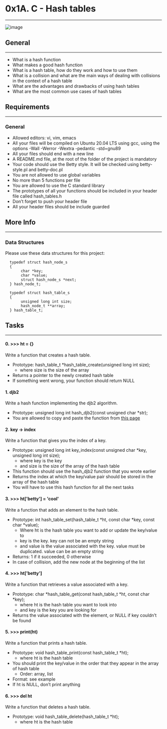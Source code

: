 # 0x1A. C - Hash tables
***

![image](https://user-images.githubusercontent.com/98331961/172252044-7c44beb7-e5df-4544-b8d4-c70d335caa3d.png)

## General
***

* What is a hash function
* What makes a good hash function
* What is a hash table, how do they work and how to use them
* What is a collision and what are the main ways of dealing with collisions in the context of a hash table
* What are the advantages and drawbacks of using hash tables
* What are the most common use cases of hash tables

## Requirements
***

### General
* Allowed editors: vi, vim, emacs
* All your files will be compiled on Ubuntu 20.04 LTS using gcc, using the options -Wall -Werror -Wextra -pedantic -std=gnu89
* All your files should end with a new line
* A README.md file, at the root of the folder of the project is mandatory
* Your code should use the Betty style. It will be checked using betty-style.pl and betty-doc.pl
* You are not allowed to use global variables
* No more than 5 functions per file
* You are allowed to use the C standard library
* The prototypes of all your functions should be included in your header file called hash_tables.h
* Don’t forget to push your header file
* All your header files should be include guarded

## More Info
***

### Data Structures
Please use these data structures for this project:

      typedef struct hash_node_s
      {
           char *key;
           char *value;
           struct hash_node_s *next;
      } hash_node_t;

      typedef struct hash_table_s
      {
           unsigned long int size;
           hash_node_t **array;
      } hash_table_t;

## Tasks
***

#### 0. >>> ht = {}
Write a function that creates a hash table.
* Prototype: hash_table_t *hash_table_create(unsigned long int size);
  * where size is the size of the array
* Returns a pointer to the newly created hash table
* If something went wrong, your function should return NULL

#### 1. djb2
Write a hash function implementing the djb2 algorithm.
* Prototype: unsigned long int hash_djb2(const unsigned char *str);
* You are allowed to copy and paste the function from [this page](https://gist.github.com/papamuziko/7bb52dfbb859fdffc4bd0f95b76f71e8)

#### 2. key -> index
Write a function that gives you the index of a key.
* Prototype: unsigned long int key_index(const unsigned char *key, unsigned long int size);
  * where key is the key
  * and size is the size of the array of the hash table
* This function should use the hash_djb2 function that you wrote earlier
* Returns the index at which the key/value pair should be stored in the array of the hash table
* You will have to use this hash function for all the next tasks

#### 3. >>> ht['betty'] = 'cool'
Write a function that adds an element to the hash table.
* Prototype: int hash_table_set(hash_table_t *ht, const char *key, const char *value);
  * Where ht is the hash table you want to add or update the key/value to
  * key is the key. key can not be an empty string
  * and value is the value associated with the key. value must be duplicated. value can be an empty string
* Returns: 1 if it succeeded, 0 otherwise
* In case of collision, add the new node at the beginning of the list

#### 4. >>> ht['betty']
Write a function that retrieves a value associated with a key.
* Prototype: char *hash_table_get(const hash_table_t *ht, const char *key);
  * where ht is the hash table you want to look into
  * and key is the key you are looking for
* Returns the value associated with the element, or NULL if key couldn’t be found

#### 5. >>> print(ht)
Write a function that prints a hash table.
* Prototype: void hash_table_print(const hash_table_t *ht);
  * where ht is the hash table
* You should print the key/value in the order that they appear in the array of hash table
  * Order: array, list
* Format: see example
* If ht is NULL, don’t print anything

#### 6. >>> del ht
Write a function that deletes a hash table.
* Prototype: void hash_table_delete(hash_table_t *ht);
  * where ht is the hash table
